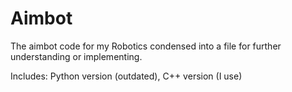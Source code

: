 # Aimbot
The aimbot code for my Robotics condensed into a file for further understanding or implementing.

Includes: Python version (outdated), C++ version (I use)
